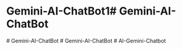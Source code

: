 # Gemini-AI-ChatBot1#   G e m i n i - A I - C h a t B o t  
 #   G e m i n i - A I - C h a t B o t  
 #   G e m i n i - A I - C h a t B o t  
 #   A I - G e m i n i - C h a t b o t  
 